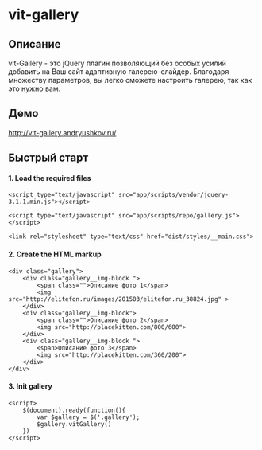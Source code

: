 # vit-gallery

## Описание

vit-Gallery - это jQuery плагин позволяющий без особых усилий добавить на Ваш сайт адаптивную галерею-слайдер.
Благодаря множеству параметров, вы легко сможете настроить галерею, так как это нужно вам.

## Демо

<http://vit-gallery.andryushkov.ru/>

## Быстрый старт

#### 1. Load the required files 
```
<script type="text/javascript" src="app/scripts/vendor/jquery-3.1.1.min.js"></script> 

<script type="text/javascript" src="app/scripts/repo/gallery.js"></script>

<link rel="stylesheet" type="text/css" href="dist/styles/__main.css">
```
#### 2. Create the HTML markup
```
<div class="gallery">
    <div class="gallery__img-block ">
        <span class="">Описание фото 1</span>
        <img src="http://elitefon.ru/images/201503/elitefon.ru_38824.jpg" >
    </div>
    <div class="gallery__img-block">
        <span class="">Описание фото 2</span>
        <img src="http://placekitten.com/800/600">
    </div>
    <div class="gallery__img-block ">
        <span>Описание фото 3</span>
        <img src="http://placekitten.com/360/200">
    </div>
</div>
```
#### 3. Init gallery 
```
<script>  
    $(document).ready(function(){
        var $gallery = $('.gallery');
        $gallery.vitGallery()
    })  
</script>
```

